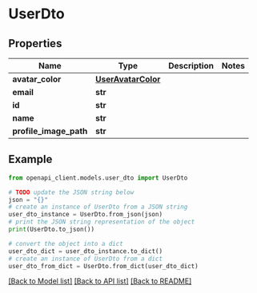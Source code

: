 # UserDto


## Properties

Name | Type | Description | Notes
------------ | ------------- | ------------- | -------------
**avatar_color** | [**UserAvatarColor**](UserAvatarColor.md) |  | 
**email** | **str** |  | 
**id** | **str** |  | 
**name** | **str** |  | 
**profile_image_path** | **str** |  | 

## Example

```python
from openapi_client.models.user_dto import UserDto

# TODO update the JSON string below
json = "{}"
# create an instance of UserDto from a JSON string
user_dto_instance = UserDto.from_json(json)
# print the JSON string representation of the object
print(UserDto.to_json())

# convert the object into a dict
user_dto_dict = user_dto_instance.to_dict()
# create an instance of UserDto from a dict
user_dto_from_dict = UserDto.from_dict(user_dto_dict)
```
[[Back to Model list]](../README.md#documentation-for-models) [[Back to API list]](../README.md#documentation-for-api-endpoints) [[Back to README]](../README.md)


